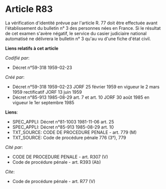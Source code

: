 # Article R83

La vérification d'identité prévue par l'article R. 77 doit être effectuée avant l'établissement du bulletin n° 3 des
personnes nées en France. Si le résultat de cet examen s'avère négatif, le service du casier judiciaire national automatisé
ne délivrera le bulletin n° 3 qu'au vu d'une fiche d'état civil.

**Liens relatifs à cet article**

_Codifié par_:

  - Décret n°59-318 1959-02-23

_Créé par_:

  - Décret n°59-318 1959-02-23 JORF 25 février 1959 en vigueur le 2 mars 1959 rectificatif JORF 13 juin 1959
  - Décret n°85-913 1985-08-29 art. 7 et art. 10 JORF 30 août 1985 en vigueur le 1er septembre 1985

**Liens**:

  - SPEC_APPLI: Décret n°81-1003 1981-11-06 art. 25
  - SPEC_APPLI: Décret n°85-913 1985-08-29 art. 10
  - TXT_SOURCE: CODE DE PROCEDURE PENALE - art. 779 (M)
  - TXT_SOURCE: Code de procédure pénale 776 (3°), 779

_Cité par_:

  - CODE DE PROCEDURE PENALE - art. R307 (V)
  - Code de procédure pénale - art. R393 (Ab)

_Cite_:

  - Code de procédure pénale - art. R77 (V)
